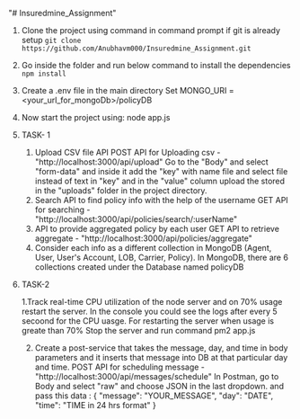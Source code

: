 "# Insuredmine_Assignment" 

1. Clone the project using command in command prompt if git is already setup
  `git clone https://github.com/Anubhavm000/Insuredmine_Assignment.git`
2. Go inside the folder and run below command to install the dependencies
   `npm install`
3. Create a .env file in the main directory
    Set MONGO_URI = <your_url_for_mongoDb>/policyDB
4. Now start the project using:
  node app.js
5. TASK- 1
    1. Upload CSV file API
        POST API for Uploading csv - "http://localhost:3000/api/upload"
        Go to the "Body" and select "form-data" and inside it add the "key" with name file and select file instead of text in "key" and in the "value" column upload the stored in the                "uploads" folder in the project directory.  
    2. Search API to find policy info with the help of the username
        GET API for searching - "http://localhost:3000/api/policies/search/:userName"
    3. API to provide aggregated policy by each user
        GET API to retrieve aggregate - "http://localhost:3000/api/policies/aggregate" 
    4. Consider each info as a different collection in MongoDB (Agent, User, User's Account, LOB, Carrier, Policy). 
        In MongoDB, there are 6 collections created under the Database named policyDB
5. TASK-2

     1.Track real-time CPU utilization of the node server and on 70% usage restart the server.
      In the console you could see the logs after every 5 secoond for the CPU uasge.
      For restarting the server when usage is greate than 70%
      Stop the server and run command 
      pm2 app.js

    2. Create a post-service that takes the message, day, and time in body parameters and it inserts that message into DB at that particular day and time.
        POST API for scheduling message - "http://localhost:3000/api/messages/schedule"
        In Postman, go to Body and select "raw" and choose JSON in the last dropdown.
        and pass this data : 
                              {
                                "message": "YOUR_MESSAGE",
                                "day": "DATE",
                                "time": "TIME in 24 hrs format"
                              }
